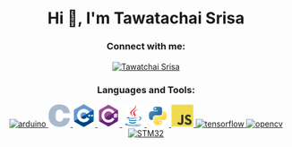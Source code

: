 <h1 align="center">Hi 👋, I'm Tawatachai Srisa</h1>
<h3 align="center">Connect with me:</h3>
<p align="center">
<a href="https://fb.com/Tawatchai Srisa" target="blank"><img align="center" src="https://raw.githubusercontent.com/rahuldkjain/github-profile-readme-generator/master/src/images/icons/Social/facebook.svg" alt="Tawatchai Srisa" height="30" width="40" /></a>
</p>

<h3 align="center">Languages and Tools:</h3>
<p align="center"> 
  <a href="https://www.arduino.cc/" target="_blank" rel="noreferrer"> <img src="https://cdn.worldvectorlogo.com/logos/arduino-1.svg" alt="arduino" width="40" height="40"/> </a> 
  <a href="https://www.cprogramming.com/" target="_blank" rel="noreferrer"> <img src="https://raw.githubusercontent.com/devicons/devicon/master/icons/c/c-original.svg" alt="c" width="40" height="40"/> </a>
  <a href="https://www.w3schools.com/cpp/" target="_blank" rel="noreferrer"> <img src="https://raw.githubusercontent.com/devicons/devicon/master/icons/cplusplus/cplusplus-original.svg" alt="cplusplus" width="40" height="40"/> </a> 
  <a href="https://www.w3schools.com/cs/" target="_blank" rel="noreferrer"> <img src="https://raw.githubusercontent.com/devicons/devicon/master/icons/csharp/csharp-original.svg" alt="csharp" width="40" height="40"/> </a> 
  <a href="https://www.java.com" target="_blank" rel="noreferrer"> <img src="https://raw.githubusercontent.com/devicons/devicon/master/icons/java/java-original.svg" alt="java" width="40" height="40"/> </a> 
   <a href="https://www.python.org" target="_blank" rel="noreferrer"> <img src="https://raw.githubusercontent.com/devicons/devicon/master/icons/python/python-original.svg" alt="python" width="40" height="40"/> </a> 
  <a href="https://developer.mozilla.org/en-US/docs/Web/JavaScript" target="_blank" rel="noreferrer"> <img src="https://raw.githubusercontent.com/devicons/devicon/master/icons/javascript/javascript-original.svg" alt="javascript" width="40" height="40"/> </a> 
 <a href="https://www.tensorflow.org" target="_blank" rel="noreferrer"> <img src="https://www.vectorlogo.zone/logos/tensorflow/tensorflow-icon.svg" alt="tensorflow" width="40" height="40"/> </a> 
 <a href="https://opencv.org/" target="_blank" rel="noreferrer"> <img src="https://upload.wikimedia.org/wikipedia/commons/3/32/OpenCV_Logo_with_text_svg_version.svg" alt="opencv" width="40" height="40"/> </a> 
 <a href="https://www.st.com/en/microcontrollers-microprocessors/stm32-32-bit-arm-cortex-mcus.html" target="_blank" rel="noreferrer"> 
  <img src="[[https://raw.githubusercontent.com/simple-icons/simple-icons/3d4f5e2c3b7f4b8b4a7f5a7b3c5d6e8f9a1b2c3d/icons/stm32.svg](https://www.st.com/en/development-tools/stm32cubeide.html)](https://scontent.fkkc4-1.fna.fbcdn.net/v/t39.30808-1/348433596_1679065595861443_1898025895954445312_n.png?stp=dst-png_s200x200&_nc_cat=104&ccb=1-7&_nc_sid=2d3e12&_nc_eui2=AeEQUjjCZv1SmX5Sw0uNvCXozQb2gl0tr5TNBvaCXS2vlBVzB3NIxqh2UrAFmecScraXGf0zSCnMBEJOME-dnyZX&_nc_ohc=03d-kH02KUcQ7kNvwHLqmAQ&_nc_oc=AdmqvAoAkhQKsd-mMp6y2dpXegbGVpsv2uYN4e9Rl4NUFrhR-cf5lvXzrXkzOUpgAgf4Xsx9TCE85pgtwzvfZy5Y&_nc_zt=24&_nc_ht=scontent.fkkc4-1.fna&_nc_gid=dFtRCarsy1bVqK4loLgMGQ&oh=00_Afee_hErfu0EV6rD2SktNFTme8EQtA_uk99MQvnQ-fDczQ&oe=68FD4C4E)" alt="STM32" width="40" height="40"/> 
</a>
  
</p>



<!--
**TawatchaiSrisa/TawatchaiSrisa** is a ✨ _special_ ✨ repository because its `README.md` (this file) appears on your GitHub profile.

Here are some ideas to get you started:

- 🔭 I’m currently working on ...
- 🌱 I’m currently learning ...
- 👯 I’m looking to collaborate on ...
- 🤔 I’m looking for help with ...
- 💬 Ask me about ...
- 📫 How to reach me: ...
- 😄 Pronouns: ...
- ⚡ Fun fact: ...
-->
